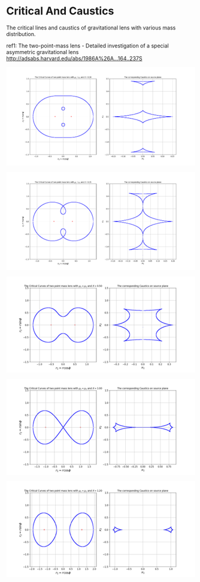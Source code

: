 # Critical And Caustics
The critical lines and caustics of  gravitational lens with various mass distribution.

ref1: The two-point-mass lens - Detailed investigation of a special asymmetric gravitational lens
http://adsabs.harvard.edu/abs/1986A%26A...164..237S

![](https://github.com/rkkuang/aeroastro/blob/master/gravlen/critical_and_caustics/resimgs/X0.3.png)

![](https://github.com/rkkuang/aeroastro/blob/master/gravlen/critical_and_caustics/resimgs/X0.35.png)

![](https://github.com/rkkuang/aeroastro/blob/master/gravlen/critical_and_caustics/resimgs/X0.5.png)

![](https://github.com/rkkuang/aeroastro/blob/master/gravlen/critical_and_caustics/resimgs/X1.0.png)

![](https://github.com/rkkuang/aeroastro/blob/master/gravlen/critical_and_caustics/resimgs/X1.2.png)